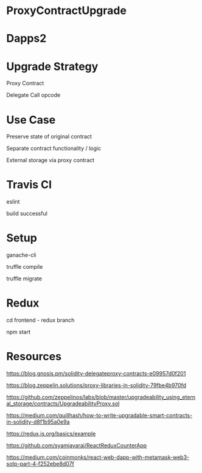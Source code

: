 # ProxyContractUpgrade
# Dapps2

# Upgrade Strategy
 Proxy Contract
 
 Delegate Call opcode
 
# Use Case
 Preserve state of original contract
 
 Separate contract functionality / logic
 
 External storage via proxy contract

# Travis CI
 eslint
 
 build successful

# Setup 
 ganache-cli
 
 truffle compile
 
 truffle migrate
 
 # Redux
  cd frontend       - redux branch
  
  npm start
  
 # Resources
  https://blog.gnosis.pm/solidity-delegateproxy-contracts-e09957d0f201
  
  https://blog.zeppelin.solutions/proxy-libraries-in-solidity-79fbe4b970fd
  
  https://github.com/zeppelinos/labs/blob/master/upgradeability_using_eternal_storage/contracts/UpgradeabilityProxy.sol
  
  https://medium.com/quillhash/how-to-write-upgradable-smart-contracts-in-solidity-d8f1b95a0e9a
  
  https://redux.js.org/basics/example
  
  https://github.com/syamjayaraj/ReactReduxCounterApp
  
  https://medium.com/coinmonks/react-web-dapp-with-metamask-web3-sotp-part-4-f252ebe8d07f
